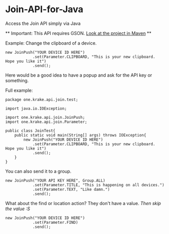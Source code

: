 # Join-API-for-Java
Access the Join API simply via Java

** Important: This API requires GSON. [Look at the project in Maven](http://search.maven.org/#search%7Cga%7C1%7Cg%3A%22com.google.code.gson%22a%3A%22gson%22) **

Example: Change the clipboard of a device.

```
new JoinPush("YOUR DEVICE ID HERE")
			.set(Parameter.CLIPBOARD, "This is your new clipboard. Hope you like it")
			.send();
```

Here would be a good idea to have a popup and ask for the API key or something.

Full example:
```
package one.krake.api.join.test;

import java.io.IOException;

import one.krake.api.join.JoinPush;
import one.krake.api.join.Parameter;

public class JoinTest{
	public static void main(String[] args) throws IOException{
		new JoinPush("YOUR DEVICE ID HERE")
			.set(Parameter.CLIPBOARD, "This is your new clipboard. Hope you like it")
			.send();
	}
}

```

You can also send it to a group.

```
new JoinPush("YOUR API KEY HERE", Group.ALL)
			.set(Parameter.TITLE, "This is happening on all devices.")
			.set(Parameter.TEXT, "Like damn.")
			.send();
```

What about the find or location action? They don't have a value.
*Then skip the value :S*
```
new JoinPush("YOUR DEVICE ID HERE")
			.set(Parameter.FIND)
			.send();
```
